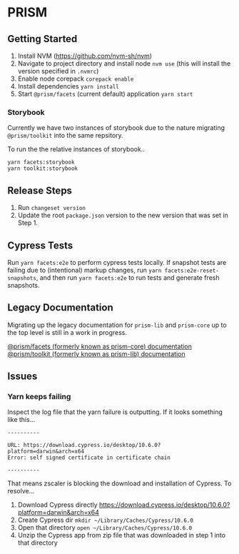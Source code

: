 # PRISM

## Getting Started

1. Install NVM (https://github.com/nvm-sh/nvm)
2. Navigate to project directory and install node `nvm use` (this will install the version specified in `.nvmrc`)
3. Enable node corepack `corepack enable`
4. Install dependencies `yarn install`
5. Start `@prism/facets` (current default) application `yarn start`

### Storybook

Currently we have two instances of storybook due to the nature migrating `@prism/toolkit` into the same repsitory.

To run the the relative instances of storybook..

```
yarn facets:storybook
yarn toolkit:storybook
```

## Release Steps

1. Run `changeset version`
2. Update the root `package.json` version to the new version that was set in Step 1.

## Cypress Tests

Run `yarn facets:e2e` to perform cypress tests locally.
If snapshot tests are failing due to (intentional) markup changes, run `yarn facets:e2e-reset-snapshots`, and then run `yarn facets:e2e` to run tests and generate fresh snapshots.

## Legacy Documentation

Migrating up the legacy documentation for `prism-lib` and `prism-core` up to the top level is still in a work in progress.

[@prism/facets (formerly known as prism-core) documentation](packages/facets/README.md)<br />
[@prism/toolkit (formerly known as prism-lib) documentation](packages/toolkit/README.md)

## Issues

### Yarn keeps failing

Inspect the log file that the yarn failure is outputting. If it looks something like this...

```
----------

URL: https://download.cypress.io/desktop/10.6.0?platform=darwin&arch=x64
Error: self signed certificate in certificate chain

----------
```

That means zscaler is blocking the download and installation of Cypress. To resolve...

1. Download Cypress directly https://download.cypress.io/desktop/10.6.0?platform=darwin&arch=x64
2. Create Cypress dir `mkdir ~/Library/Caches/Cypress/10.6.0`
3. Open that directory `open ~/Library/Caches/Cypress/10.6.0`
4. Unzip the Cypress app from zip file that was downloaded in step 1 into that directory
